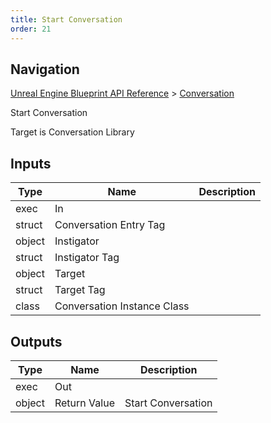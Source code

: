 ```yaml
---
title: Start Conversation
order: 21
---
```

## Navigation

[Unreal Engine Blueprint API Reference](https://dev.epicgames.com/documentation/en-us/unreal-engine/BlueprintAPI) > [Conversation](https://dev.epicgames.com/documentation/en-us/unreal-engine/BlueprintAPI/Conversation)

Start Conversation

Target is Conversation Library

## Inputs

| Type | Name | Description |
| --- | --- | --- |
| exec | In |  |
| struct | Conversation Entry Tag |  |
| object | Instigator |  |
| struct | Instigator Tag |  |
| object | Target |  |
| struct | Target Tag |  |
| class | Conversation Instance Class |  |

## Outputs

| Type | Name | Description |
| --- | --- | --- |
| exec | Out |  |
| object | Return Value | Start Conversation |
